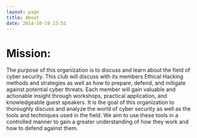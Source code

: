 ```yaml
---
layout: page
title: About
date: 2014-10-19 23:51
---
```

# Mission:
The purpose of this organization is to discuss and learn about the field of cyber security. This club will discuss with its members Ethical Hacking methods and strategies as well as how to prepare, defend, and mitigate against potential cyber threats. Each member will gain valuable and actionable insight through workshops, practical application, and knowledgeable guest speakers. It is the goal of this organization to thoroughly discuss and analyze the world of cyber security as well as the tools and techniques used in the field. We aim to use these tools in a controlled manner to gain a greater understanding of how they work and how to defend against them.
